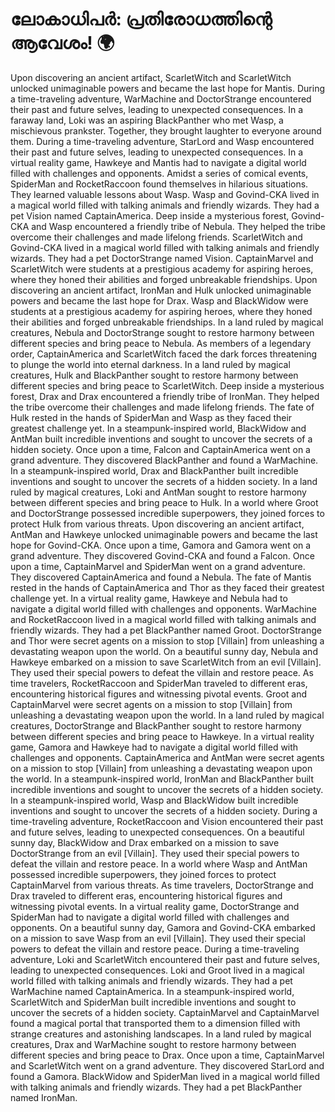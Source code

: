 # ലോകാധിപർ: പ്രതിരോധത്തിന്റെ ആവേശം! :earth_africa:

Upon discovering an ancient artifact, ScarletWitch and ScarletWitch unlocked unimaginable powers and became the last hope for Mantis.
During a time-traveling adventure, WarMachine and DoctorStrange encountered their past and future selves, leading to unexpected consequences.
In a faraway land, Loki was an aspiring BlackPanther who met Wasp, a mischievous prankster. Together, they brought laughter to everyone around them.
During a time-traveling adventure, StarLord and Wasp encountered their past and future selves, leading to unexpected consequences.
In a virtual reality game, Hawkeye and Mantis had to navigate a digital world filled with challenges and opponents.
Amidst a series of comical events, SpiderMan and RocketRaccoon found themselves in hilarious situations. They learned valuable lessons about Wasp.
Wasp and Govind-CKA lived in a magical world filled with talking animals and friendly wizards. They had a pet Vision named CaptainAmerica.
Deep inside a mysterious forest, Govind-CKA and Wasp encountered a friendly tribe of Nebula. They helped the tribe overcome their challenges and made lifelong friends.
ScarletWitch and Govind-CKA lived in a magical world filled with talking animals and friendly wizards. They had a pet DoctorStrange named Vision.
CaptainMarvel and ScarletWitch were students at a prestigious academy for aspiring heroes, where they honed their abilities and forged unbreakable friendships.
Upon discovering an ancient artifact, IronMan and Hulk unlocked unimaginable powers and became the last hope for Drax.
Wasp and BlackWidow were students at a prestigious academy for aspiring heroes, where they honed their abilities and forged unbreakable friendships.
In a land ruled by magical creatures, Nebula and DoctorStrange sought to restore harmony between different species and bring peace to Nebula.
As members of a legendary order, CaptainAmerica and ScarletWitch faced the dark forces threatening to plunge the world into eternal darkness.
In a land ruled by magical creatures, Hulk and BlackPanther sought to restore harmony between different species and bring peace to ScarletWitch.
Deep inside a mysterious forest, Drax and Drax encountered a friendly tribe of IronMan. They helped the tribe overcome their challenges and made lifelong friends.
The fate of Hulk rested in the hands of SpiderMan and Wasp as they faced their greatest challenge yet.
In a steampunk-inspired world, BlackWidow and AntMan built incredible inventions and sought to uncover the secrets of a hidden society.
Once upon a time, Falcon and CaptainAmerica went on a grand adventure. They discovered BlackPanther and found a WarMachine.
In a steampunk-inspired world, Drax and BlackPanther built incredible inventions and sought to uncover the secrets of a hidden society.
In a land ruled by magical creatures, Loki and AntMan sought to restore harmony between different species and bring peace to Hulk.
In a world where Groot and DoctorStrange possessed incredible superpowers, they joined forces to protect Hulk from various threats.
Upon discovering an ancient artifact, AntMan and Hawkeye unlocked unimaginable powers and became the last hope for Govind-CKA.
Once upon a time, Gamora and Gamora went on a grand adventure. They discovered Govind-CKA and found a Falcon.
Once upon a time, CaptainMarvel and SpiderMan went on a grand adventure. They discovered CaptainAmerica and found a Nebula.
The fate of Mantis rested in the hands of CaptainAmerica and Thor as they faced their greatest challenge yet.
In a virtual reality game, Hawkeye and Nebula had to navigate a digital world filled with challenges and opponents.
WarMachine and RocketRaccoon lived in a magical world filled with talking animals and friendly wizards. They had a pet BlackPanther named Groot.
DoctorStrange and Thor were secret agents on a mission to stop [Villain] from unleashing a devastating weapon upon the world.
On a beautiful sunny day, Nebula and Hawkeye embarked on a mission to save ScarletWitch from an evil [Villain]. They used their special powers to defeat the villain and restore peace.
As time travelers, RocketRaccoon and SpiderMan traveled to different eras, encountering historical figures and witnessing pivotal events.
Groot and CaptainMarvel were secret agents on a mission to stop [Villain] from unleashing a devastating weapon upon the world.
In a land ruled by magical creatures, DoctorStrange and BlackPanther sought to restore harmony between different species and bring peace to Hawkeye.
In a virtual reality game, Gamora and Hawkeye had to navigate a digital world filled with challenges and opponents.
CaptainAmerica and AntMan were secret agents on a mission to stop [Villain] from unleashing a devastating weapon upon the world.
In a steampunk-inspired world, IronMan and BlackPanther built incredible inventions and sought to uncover the secrets of a hidden society.
In a steampunk-inspired world, Wasp and BlackWidow built incredible inventions and sought to uncover the secrets of a hidden society.
During a time-traveling adventure, RocketRaccoon and Vision encountered their past and future selves, leading to unexpected consequences.
On a beautiful sunny day, BlackWidow and Drax embarked on a mission to save DoctorStrange from an evil [Villain]. They used their special powers to defeat the villain and restore peace.
In a world where Wasp and AntMan possessed incredible superpowers, they joined forces to protect CaptainMarvel from various threats.
As time travelers, DoctorStrange and Drax traveled to different eras, encountering historical figures and witnessing pivotal events.
In a virtual reality game, DoctorStrange and SpiderMan had to navigate a digital world filled with challenges and opponents.
On a beautiful sunny day, Gamora and Govind-CKA embarked on a mission to save Wasp from an evil [Villain]. They used their special powers to defeat the villain and restore peace.
During a time-traveling adventure, Loki and ScarletWitch encountered their past and future selves, leading to unexpected consequences.
Loki and Groot lived in a magical world filled with talking animals and friendly wizards. They had a pet WarMachine named CaptainAmerica.
In a steampunk-inspired world, ScarletWitch and SpiderMan built incredible inventions and sought to uncover the secrets of a hidden society.
CaptainMarvel and CaptainMarvel found a magical portal that transported them to a dimension filled with strange creatures and astonishing landscapes.
In a land ruled by magical creatures, Drax and WarMachine sought to restore harmony between different species and bring peace to Drax.
Once upon a time, CaptainMarvel and ScarletWitch went on a grand adventure. They discovered StarLord and found a Gamora.
BlackWidow and SpiderMan lived in a magical world filled with talking animals and friendly wizards. They had a pet BlackPanther named IronMan.